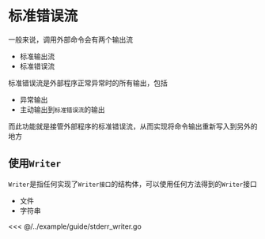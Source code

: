 # 标准错误流

一般来说，调用外部命令会有两个输出流

- 标准输出流
- 标准错误流

标准错误流是外部程序正常异常时的所有输出，包括

- 异常输出
- 主动输出到`标准错误流`的输出

而此功能就是接管外部程序的标准错误流，从而实现将命令输出重新写入到另外的地方

## 使用`Writer`

`Writer`是指任何实现了`Writer接口`的结构体，可以使用任何方法得到的`Writer`接口

- 文件
- 字符串

<<< @/../example/guide/stderr_writer.go
